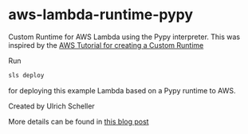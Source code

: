 # aws-lambda-runtime-pypy
Custom Runtime for AWS Lambda using the Pypy interpreter. This was inspired by
the [AWS Tutorial for creating a Custom Runtime](https://docs.aws.amazon.com/lambda/latest/dg/runtimes-walkthrough.html)

Run
```bash
sls deploy
```
for deploying this example Lambda based on a Pypy runtime to AWS.

Created by Ulrich Scheller

More details can be found in [this blog post](https://www.ulrich-scheller.de/a-pypy-runtime-for-aws-lambda/)
